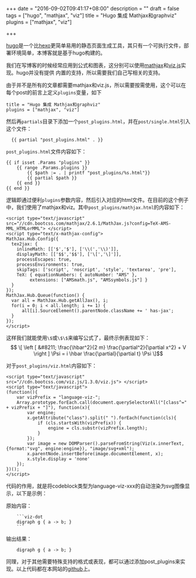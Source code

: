 +++
date = "2016-09-02T09:41:17+08:00"
description = ""
draft = false
tags = ["hugo", "mathjax", "viz"]
title = "Hugo 集成 Mathjax和graphviz"
plugins = ["mathjax", "viz"]

+++

[hugo](https://gohugo.io/)是一个比[hexo](https://hexo.io)更简单易用的静态页面生成工具，其只有一个可执行文件，部署环境简单，本博客就是基于hugo构建的。

我们在写博客的时候经常应用到公式和图表，这分别可以使用[mathjax](https://www.mathjax.org/)和[viz.js](https://github.com/mdaines/viz.js)实现。hugo并没有提供
内置的支持，所以需要我们自己写相关的支持。

由于并不是所有的文章都需要mathjax和viz.js，所以需要按需使用，这个可以在每个post的前言上定义`plugins`变量，如下
```
title = "Hugo 集成 Mathjax和graphviz"
plugins = ["mathjax", "viz"]
```
然后再`partials`目录下添加一个`post_plugins.html`，并在`post/single.html`引入这个文件：

```
  {{ partial "post_plugins.html" . }}
```

`post_plugins.html`文件内容如下：
```
{{ if isset .Params "plugins" }}
    {{ range .Params.plugins }}
        {{ $path := . | printf "post_plugins/%s.html"}}
        {{ partial $path }}
    {{ end }}
{{ end }}
```
逻辑即通过便利`plugins`参数内容，然后引入对应的html文件。在目前的这个例子中，我们使用了mathjax和viz。其中`post_plugins/mathjax.html`的内容如下：
```
<script type="text/javascript" src="//cdn.bootcss.com/mathjax/2.6.1/MathJax.js?config=TeX-AMS-MML_HTMLorMML"> </script>
<script type="text/x-mathjax-config">
MathJax.Hub.Config({
  tex2jax: {
    inlineMath: [['$','$'], ['\\(','\\)']],
    displayMath: [['$$','$$'], ['\[','\]']],
    processEscapes: true,
    processEnvironments: true,
    skipTags: ['script', 'noscript', 'style', 'textarea', 'pre'],
    TeX: { equationNumbers: { autoNumber: "AMS" },
         extensions: ["AMSmath.js", "AMSsymbols.js"] }
  }
});
MathJax.Hub.Queue(function() {
  var all = MathJax.Hub.getAllJax(), i;
  for(i = 0; i < all.length; i += 1) {
      all[i].SourceElement().parentNode.className += ' has-jax';
  }
});
</script>
```
这样我们就能使用`\$`或`\$\$`来编写公式了，最终示例表现如下：
$$ \[ \left [ &#8211; \frac{\hbar^2}{2 m} \frac{\partial^2}{\partial x^2} + V \right ] \Psi = i \hbar \frac{\partial}{\partial t} \Psi \]$$

对于`post_plugins/viz.html`内容如下：
```
<script type="text/javascript" src="//cdn.bootcss.com/viz.js/1.3.0/viz.js"> </script>
<script type="text/javascript">
(function(){
    var vizPrefix = "language-viz-";
    Array.prototype.forEach.call(document.querySelectorAll("[class^=" + vizPrefix + "]"), function(x){
        var engine;
        x.getAttribute("class").split(" ").forEach(function(cls){
            if (cls.startsWith(vizPrefix)) {
                engine = cls.substr(vizPrefix.length);
            }
        });
        var image = new DOMParser().parseFromString(Viz(x.innerText, {format:"svg", engine:engine}), "image/svg+xml");
        x.parentNode.insertBefore(image.documentElement, x);
        x.style.display = 'none'
    });
})();
</script>
```
代码的作用，就是将codeblock类型为language-viz-xxx的自动渲染为svg图像显示，以下是示例：


原始内容：

```
    ```viz-dot
    digraph g { a -> b; }
    ```

```

输出结果：

```viz-dot
    digraph g { a -> b; }
```

同理，对于其他需要特殊支持的格式或表现，都可以通过添加post_plugins来实现。以上代码都在本网站的[github](https://github.com/usbuild/site.git)上。
